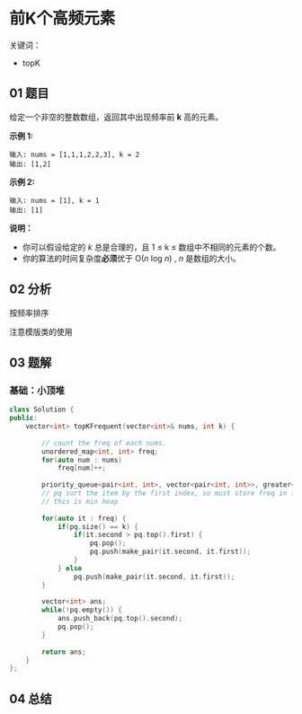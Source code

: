 # 前K个高频元素
关键词：

- topK

## 01 题目

给定一个非空的整数数组，返回其中出现频率前 **k** 高的元素。

**示例 1:**

```
输入: nums = [1,1,1,2,2,3], k = 2
输出: [1,2]
```

**示例 2:**

```
输入: nums = [1], k = 1
输出: [1]
```

**说明：**

- 你可以假设给定的 *k* 总是合理的，且 1 ≤ k ≤ 数组中不相同的元素的个数。
- 你的算法的时间复杂度**必须**优于 O(*n* log *n*) , *n* 是数组的大小。

## 02 分析

按频率排序

注意模版类的使用

## 03 题解

### 基础：小顶堆

```c++
class Solution {
public:
    vector<int> topKFrequent(vector<int>& nums, int k) {
        
        // count the freq of each nums.
        unordered_map<int, int> freq;
        for(auto num : nums)
            freq[num]++;
        
        priority_queue<pair<int, int>, vector<pair<int, int>>, greater<pair<int, int>>> pq;
        // pq sort the item by the first index, so must store freq in first index.
        // this is min heap
        
        for(auto it : freq) {
            if(pq.size() == k) {
                if(it.second > pq.top().first) {
                    pq.pop();
                    pq.push(make_pair(it.second, it.first));
                }
            } else
                pq.push(make_pair(it.second, it.first));
        }
        
        vector<int> ans;
        while(!pq.empty()) {
            ans.push_back(pq.top().second);
            pq.pop();
        }
        
        return ans;
    }
};
```

## 04 总结

